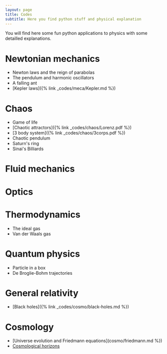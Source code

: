 ```yaml
---
layout: page
title: Codes
subtitle: Here you find python stuff and physical explanation
---
```


You will find here some fun python applications to physics with some detailled explanations.

# Newtonian mechanics

- Newton laws and the reign of parabolas
- The pendulum and harmonic oscillators
- A falling ant
- [Kepler laws]({% link _codes/meca/Kepler.md %})

# Chaos

- Game of life
- [Chaotic attractors]({% link _codes/chaos/Lorenz.pdf %})
- [3 body system]({% link _codes/chaos/3corps.pdf %})
- Chaotic pendulum
- Saturn's ring
- Sinai's Billiards

# Fluid mechanics

# Optics

# Thermodynamics

- The ideal gas
- Van der Waals gas

# Quantum physics

- Particle in a box
- De Broglie-Bohm trajectories

# General relativity

- [Black holes]({% link _codes/cosmo/black-holes.md %})

# Cosmology

- [Universe evolution and Friedmann equations](cosmo/friedmann.md %})
- [Cosmological horizons](cosmo/horizons.md)




